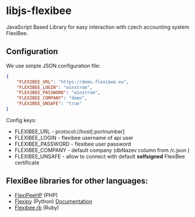 # libjs-flexibee
JavaScript Based Library for easy interaction with czech accounting system FlexiBee. 


## Configuration 

We use simple JSON configuration file:


```json
{
    "FLEXIBEE_URL": "https://demo.flexibee.eu",
    "FLEXIBEE_LOGIN": "winstrom",
    "FLEXIBEE_PASSWORD": "winstrom",
    "FLEXIBEE_COMPANY": "demo",
    "FLEXIBEE_UNSAFE": "true"
}
```

Config keys:

  * FLEXIBEE_URL              - protocol://host[:portnumber]
  * FLEXIBEE_LOGIN           - flexibee username of api user
  * FLEXIBEE_PASSWORD   - flexibee user password
  * FLEXIBEE_COMPANY     - default company (dbNazev column from /c.json )
  * FLEXIBEE_UNSAFE        - allow to connect with default **selfsigned** FlexiBee certificate



FlexiBee libraries for other languages:
-------------------------------------------------------

 * [FlexiPeeHP](https://github.com/Spoje-NET/FlexiPeeHP) (PHP)
 * [Flexipy](https://github.com/JakubJecminek/flexipy)  (Python) [Documentation](http://pythonhosted.org/flexipy/index.html)
 * [Flexibee.rb](https://github.com/danpecher/flexibee.rb) (Ruby)


 